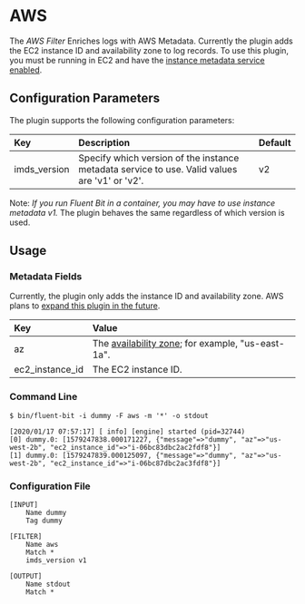 # AWS

The _AWS Filter_ Enriches logs with AWS Metadata. Currently the plugin adds the EC2 instance ID and availability zone to log records. To use this plugin, you must be running in EC2 and have the [instance metadata service enabled](https://docs.aws.amazon.com/AWSEC2/latest/UserGuide/configuring-instance-metadata-service.html).

## Configuration Parameters

The plugin supports the following configuration parameters:

| Key | Description | Default |
| :--- | :--- | :--- |
| imds_version | Specify which version of the instance metadata service to use. Valid values are 'v1' or 'v2'. | v2 |

Note: *If you run Fluent Bit in a container, you may have to use instance metadata v1.* The plugin behaves the same regardless of which version is used.

## Usage

### Metadata Fields

Currently, the plugin only adds the instance ID and availability zone. AWS plans to [expand this plugin in the future](https://github.com/fluent/fluent-bit/issues/1780).

| Key | Value |
| :--- | :--- |
| az | The [availability zone](https://docs.aws.amazon.com/AWSEC2/latest/UserGuide/using-regions-availability-zones.html); for example, "us-east-1a". |
| ec2_instance_id | The EC2 instance ID. |

### Command Line

```
$ bin/fluent-bit -i dummy -F aws -m '*' -o stdout

[2020/01/17 07:57:17] [ info] [engine] started (pid=32744)
[0] dummy.0: [1579247838.000171227, {"message"=>"dummy", "az"=>"us-west-2b", "ec2_instance_id"=>"i-06bc83dbc2ac2fdf8"}]
[1] dummy.0: [1579247839.000125097, {"message"=>"dummy", "az"=>"us-west-2b", "ec2_instance_id"=>"i-06bc87dbc2ac3fdf8"}]
```

### Configuration File

```
[INPUT]
    Name dummy
    Tag dummy

[FILTER]
    Name aws
    Match *
    imds_version v1

[OUTPUT]
    Name stdout
    Match *
```

